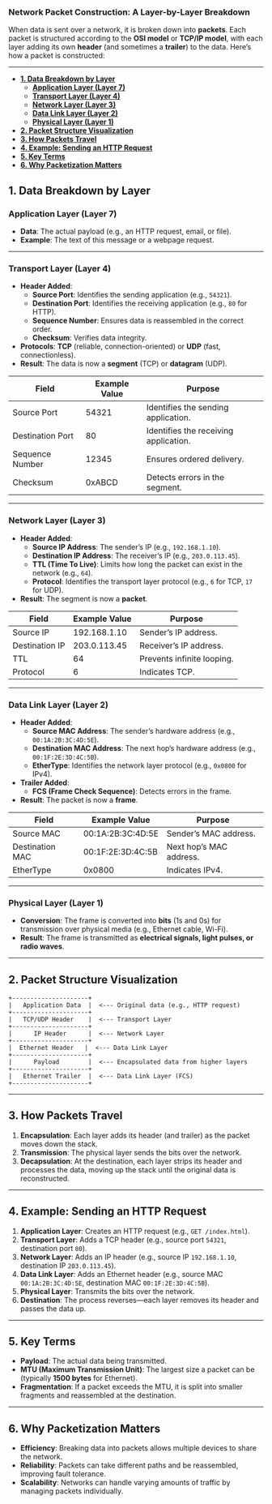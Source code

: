### **Network Packet Construction: A Layer-by-Layer Breakdown**

When data is sent over a network, it is broken down into **packets**. Each packet is structured according to the **OSI model** or **TCP/IP model**, with each layer adding its own **header** (and sometimes a **trailer**) to the data. Here’s how a packet is constructed:

---

- [**1. Data Breakdown by Layer**](#1-data-breakdown-by-layer)
  - [**Application Layer (Layer 7)**](#application-layer-layer-7)
  - [**Transport Layer (Layer 4)**](#transport-layer-layer-4)
  - [**Network Layer (Layer 3)**](#network-layer-layer-3)
  - [**Data Link Layer (Layer 2)**](#data-link-layer-layer-2)
  - [**Physical Layer (Layer 1)**](#physical-layer-layer-1)
- [**2. Packet Structure Visualization**](#2-packet-structure-visualization)
- [**3. How Packets Travel**](#3-how-packets-travel)
- [**4. Example: Sending an HTTP Request**](#4-example-sending-an-http-request)
- [**5. Key Terms**](#5-key-terms)
- [**6. Why Packetization Matters**](#6-why-packetization-matters)


## **1. Data Breakdown by Layer**

### **Application Layer (Layer 7)**
- **Data**: The actual payload (e.g., an HTTP request, email, or file).
- **Example**: The text of this message or a webpage request.

---

### **Transport Layer (Layer 4)**
- **Header Added**:
  - **Source Port**: Identifies the sending application (e.g., `54321`).
  - **Destination Port**: Identifies the receiving application (e.g., `80` for HTTP).
  - **Sequence Number**: Ensures data is reassembled in the correct order.
  - **Checksum**: Verifies data integrity.
- **Protocols**: **TCP** (reliable, connection-oriented) or **UDP** (fast, connectionless).
- **Result**: The data is now a **segment** (TCP) or **datagram** (UDP).



| Field               | Example Value | Purpose                                  |
|---------------------|---------------|------------------------------------------|
| Source Port         | 54321         | Identifies the sending application.      |
| Destination Port    | 80            | Identifies the receiving application.    |
| Sequence Number     | 12345         | Ensures ordered delivery.                |
| Checksum            | 0xABCD        | Detects errors in the segment.           |

---

### **Network Layer (Layer 3)**
- **Header Added**:
  - **Source IP Address**: The sender’s IP (e.g., `192.168.1.10`).
  - **Destination IP Address**: The receiver’s IP (e.g., `203.0.113.45`).
  - **TTL (Time To Live)**: Limits how long the packet can exist in the network (e.g., `64`).
  - **Protocol**: Identifies the transport layer protocol (e.g., `6` for TCP, `17` for UDP).
- **Result**: The segment is now a **packet**.



| Field               | Example Value | Purpose                                  |
|---------------------|---------------|------------------------------------------|
| Source IP           | 192.168.1.10  | Sender’s IP address.                     |
| Destination IP      | 203.0.113.45  | Receiver’s IP address.                   |
| TTL                 | 64            | Prevents infinite looping.               |
| Protocol            | 6             | Indicates TCP.                           |

---

### **Data Link Layer (Layer 2)**
- **Header Added**:
  - **Source MAC Address**: The sender’s hardware address (e.g., `00:1A:2B:3C:4D:5E`).
  - **Destination MAC Address**: The next hop’s hardware address (e.g., `00:1F:2E:3D:4C:5B`).
  - **EtherType**: Identifies the network layer protocol (e.g., `0x0800` for IPv4).
- **Trailer Added**:
  - **FCS (Frame Check Sequence)**: Detects errors in the frame.
- **Result**: The packet is now a **frame**.



| Field               | Example Value       | Purpose                                  |
|---------------------|---------------------|------------------------------------------|
| Source MAC          | 00:1A:2B:3C:4D:5E   | Sender’s MAC address.                    |
| Destination MAC     | 00:1F:2E:3D:4C:5B   | Next hop’s MAC address.                  |
| EtherType           | 0x0800              | Indicates IPv4.                          |

---

### **Physical Layer (Layer 1)**
- **Conversion**: The frame is converted into **bits** (1s and 0s) for transmission over physical media (e.g., Ethernet cable, Wi-Fi).
- **Result**: The frame is transmitted as **electrical signals, light pulses, or radio waves**.

---

## **2. Packet Structure Visualization**

```
+---------------------+
|   Application Data  |  <--- Original data (e.g., HTTP request)
+---------------------+
|   TCP/UDP Header    |  <--- Transport Layer
+---------------------+
|      IP Header      |  <--- Network Layer
+---------------------+
|  Ethernet Header   |  <--- Data Link Layer
+---------------------+
|      Payload        |  <--- Encapsulated data from higher layers
+---------------------+
|   Ethernet Trailer  |  <--- Data Link Layer (FCS)
+---------------------+
```

---

## **3. How Packets Travel**
1. **Encapsulation**: Each layer adds its header (and trailer) as the packet moves down the stack.
2. **Transmission**: The physical layer sends the bits over the network.
3. **Decapsulation**: At the destination, each layer strips its header and processes the data, moving up the stack until the original data is reconstructed.

---

## **4. Example: Sending an HTTP Request**
1. **Application Layer**: Creates an HTTP request (e.g., `GET /index.html`).
2. **Transport Layer**: Adds a TCP header (e.g., source port `54321`, destination port `80`).
3. **Network Layer**: Adds an IP header (e.g., source IP `192.168.1.10`, destination IP `203.0.113.45`).
4. **Data Link Layer**: Adds an Ethernet header (e.g., source MAC `00:1A:2B:3C:4D:5E`, destination MAC `00:1F:2E:3D:4C:5B`).
5. **Physical Layer**: Transmits the bits over the network.
6. **Destination**: The process reverses—each layer removes its header and passes the data up.

---

## **5. Key Terms**
- **Payload**: The actual data being transmitted.
- **MTU (Maximum Transmission Unit)**: The largest size a packet can be (typically **1500 bytes** for Ethernet).
- **Fragmentation**: If a packet exceeds the MTU, it is split into smaller fragments and reassembled at the destination.

---

## **6. Why Packetization Matters**
- **Efficiency**: Breaking data into packets allows multiple devices to share the network.
- **Reliability**: Packets can take different paths and be reassembled, improving fault tolerance.
- **Scalability**: Networks can handle varying amounts of traffic by managing packets individually.